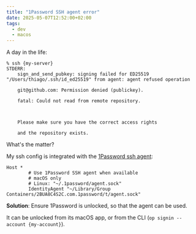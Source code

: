 ```yaml
---
title: "1Password SSH agent error"
date: 2025-05-07T12:52:00+02:00
tags:
  - dev
  - macos
---
```


A day in the life:

```shell
% ssh {my-server}
STDERR:
    sign_and_send_pubkey: signing failed for ED25519 "/Users/thiago/.ssh/id_ed25519" from agent: agent refused operation

    git@github.com: Permission denied (publickey).

    fatal: Could not read from remote repository.



    Please make sure you have the correct access rights

    and the repository exists.
```

What's the matter?

My ssh config is integrated with the [1Password ssh
agent](https://developer.1password.com/docs/ssh/agent/):

```
Host *
        # Use 1Password SSH agent when available
        # macOS only
        # Linux: "~/.1password/agent.sock"
        IdentityAgent "~/Library/Group Containers/2BUA8C4S2C.com.1password/t/agent.sock"
```

**Solution**: Ensure 1Password is unlocked, so that the agent can be used.

It can be unlocked from its macOS app, or from the CLI (`op signin --account
{my-account}`).
